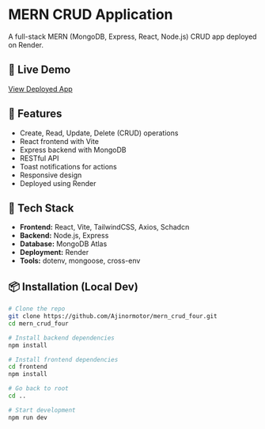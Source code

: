 # MERN CRUD Application

A full-stack MERN (MongoDB, Express, React, Node.js) CRUD app deployed on Render.

## 🔗 Live Demo

[View Deployed App](https://mern-crud-four.onrender.com)

## 🚀 Features

- Create, Read, Update, Delete (CRUD) operations
- React frontend with Vite
- Express backend with MongoDB
- RESTful API
- Toast notifications for actions
- Responsive design
- Deployed using Render

## 🧰 Tech Stack

- **Frontend:** React, Vite, TailwindCSS, Axios, Schadcn
- **Backend:** Node.js, Express
- **Database:** MongoDB Atlas
- **Deployment:** Render
- **Tools:** dotenv, mongoose, cross-env

## 📦 Installation (Local Dev)

```bash
# Clone the repo
git clone https://github.com/Ajinormotor/mern_crud_four.git
cd mern_crud_four

# Install backend dependencies
npm install

# Install frontend dependencies
cd frontend
npm install

# Go back to root
cd ..

# Start development
npm run dev
